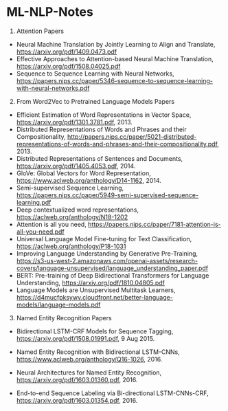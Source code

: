 # ML-NLP-Notes

1. Attention Papers
- Neural Machine Translation by Jointly Learning to Align and Translate, https://arxiv.org/pdf/1409.0473.pdf
- Effective Approaches to Attention-based Neural Machine Translation, https://arxiv.org/pdf/1508.04025.pdf
- Sequence to Sequence Learning with Neural Networks, https://papers.nips.cc/paper/5346-sequence-to-sequence-learning-with-neural-networks.pdf

2. From Word2Vec to Pretrained Language Models Papers
- Efficient Estimation of Word Representations in Vector Space, https://arxiv.org/pdf/1301.3781.pdf, 2013.
- Distributed Representations of Words and Phrases and their Compositionality, http://papers.nips.cc/paper/5021-distributed-representations-of-words-and-phrases-and-their-compositionality.pdf, 2013.
- Distributed Representations of Sentences and Documents, https://arxiv.org/pdf/1405.4053.pdf, 2014.
- GloVe: Global Vectors for Word Representation, https://www.aclweb.org/anthology/D14-1162, 2014.
- Semi-supervised Sequence Learning, https://papers.nips.cc/paper/5949-semi-supervised-sequence-learning.pdf
- Deep contextualized word representations, https://aclweb.org/anthology/N18-1202
- Attention is all you need, https://papers.nips.cc/paper/7181-attention-is-all-you-need.pdf
- Universal Language Model Fine-tuning for Text Classification, https://aclweb.org/anthology/P18-1031
- Improving Language Understanding by Generative Pre-Training, https://s3-us-west-2.amazonaws.com/openai-assets/research-covers/language-unsupervised/language_understanding_paper.pdf
- BERT: Pre-training of Deep Bidirectional Transformers for Language Understanding, https://arxiv.org/pdf/1810.04805.pdf
- Language Models are Unsupervised Multitask Learners, https://d4mucfpksywv.cloudfront.net/better-language-models/language-models.pdf


3. Named Entity Recognition Papers
- Bidirectional LSTM-CRF Models for Sequence Tagging, 
https://arxiv.org/pdf/1508.01991.pdf, 9 Aug 2015.

- Named Entity Recognition with Bidirectional LSTM-CNNs, 
https://www.aclweb.org/anthology/Q16-1026, 2016.

- Neural Architectures for Named Entity Recognition, 
https://arxiv.org/pdf/1603.01360.pdf, 2016.

- End-to-end Sequence Labeling via Bi-directional LSTM-CNNs-CRF, 
https://arxiv.org/pdf/1603.01354.pdf, 2016.
